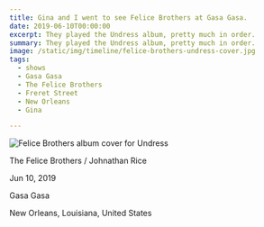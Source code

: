 ```yaml
---
title: Gina and I went to see Felice Brothers at Gasa Gasa.
date: 2019-06-10T00:00:00
excerpt: They played the Undress album, pretty much in order.
summary: They played the Undress album, pretty much in order.
image: /static/img/timeline/felice-brothers-undress-cover.jpg
tags:
  - shows
  - Gasa Gasa
  - The Felice Brothers
  - Freret Street
  - New Orleans
  - Gina

---
```


![Felice Brothers album cover for Undress](/static/img/timeline/felice-brothers-undress-cover.jpg)

The Felice Brothers / Johnathan Rice

Jun 10, 2019 

Gasa Gasa     

New Orleans, Louisiana, United States 


